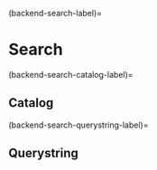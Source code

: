 (backend-search-label)=

# Search


(backend-search-catalog-label)=

## Catalog


(backend-search-querystring-label)=

## Querystring

